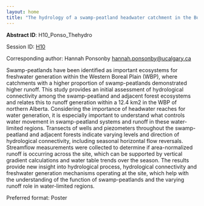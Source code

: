 ```yaml
---
layout: home
title: "The hydrology of a swamp-peatland headwater catchment in the Boreal Plains of Northern Alberta"
---
```



**Abstract ID**: H10_Ponso_Thehydro

Session ID: [H10](.)

Corresponding author: Hannah Ponsonby <a href="mailto:hannah.ponsonby@ucalgary.ca">hannah.ponsonby@ucalgary.ca</a>

Swamp-peatlands have been identified as important ecosystems for freshwater generation within the Western Boreal Plain (WBP), where catchments with a higher proportion of swamp-peatlands demonstrated higher runoff. This study provides an initial assessment of hydrological connectivity among the swamp-peatland and adjacent forest ecosystems and relates this to runoff generation within a 12.4 km2 in the WBP of northern Alberta. Considering the importance of headwater reaches for water generation, it is especially important to understand what controls water movement in swamp-peatland systems and runoff in these water-limited regions. Transects of wells and piezometers throughout the swamp-peatland and adjacent forests indicate varying levels and direction of hydrological connectivity, including seasonal horizontal flow reversals. Streamflow measurements were collected to determine if area-normalized runoff is occurring across the site, which can be supported by vertical gradient calculations and water table trends over the season. The results provide new insight into hydrological process, hydrological connectivity and freshwater generation mechanisms operating at the site, which help with the understanding of the function of swamp-peatlands and the varying runoff role in water-limited regions.

Preferred format: Poster
